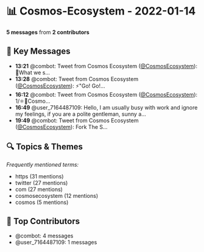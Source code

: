 # 📊 Cosmos-Ecosystem - 2022-01-14
**5 messages** from **2 contributors**

## 💬 Key Messages
- **13:21** @combot: Tweet from Cosmos Ecosystem ([@CosmosEcosystem](https://twitter.com/CosmosEcosystem)):
👀What we s...
- **13:28** @combot: Tweet from Cosmos Ecosystem ([@CosmosEcosystem](https://twitter.com/CosmosEcosystem)):
⚡️"Go! Go!...
- **16:12** @combot: Tweet from Cosmos Ecosystem ([@CosmosEcosystem](https://twitter.com/CosmosEcosystem)):
1/⚛️📰Cosmo...
- **16:49** @user_7164487109: Hello, I am usually busy with work and ignore my feelings, if you are a polite gentleman, sunny a...
- **19:49** @combot: Tweet from Cosmos Ecosystem ([@CosmosEcosystem](https://twitter.com/CosmosEcosystem)):
Fork The S...

## 🔍 Topics & Themes
*Frequently mentioned terms:*
- https (31 mentions)
- twitter (27 mentions)
- com (27 mentions)
- cosmosecosystem (12 mentions)
- cosmos (5 mentions)

## 👥 Top Contributors
- @combot: 4 messages
- @user_7164487109: 1 messages